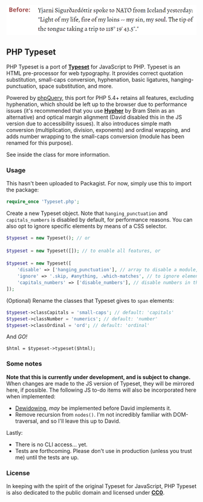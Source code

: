 ![](before_after.gif)

## PHP Typeset

PHP Typeset is a port of **[Typeset](https://github.com/davidmerfield/Typeset)** for JavaScript to PHP. Typeset is an HTML pre-processor for web typography. It provides correct quotation substitution, small-caps conversion, hyphenation, basic ligatures, hanging-punctuation, space substitution, and more.

Powered by [phpQuery](https://github.com/electrolinux/phpquery), this port for PHP 5.4+ retains all features, excluding hyphenation, which should be left up to the browser due to performance issues (it's recommended that you use **[Hypher](https://github.com/bramstein/hypher)** by Bram Stein as an alternative) and optical margin alignment (David disabled this in the JS version due to accessibility issues). It also introduces simple math conversion (multiplication, division, exponents) and ordinal wrapping, and adds number wrapping to the small-caps conversion (module has been renamed for this purpose).

See inside the class for more information.

### Usage

This hasn't been uploaded to Packagist. For now, simply use this to import the package:

```php
require_once 'Typeset.php';
```

Create a new Typeset object. Note that `hanging_punctuation` and `capitals_numbers` is disabled by default, for performance reasons. You can also opt to ignore specific elements by means of a CSS selector.

```php
$typeset = new Typeset(); // or

$typeset = new Typeset([]); // to enable all features, or

$typeset = new Typeset([
    'disable' => ['hanging_punctuation'], // array to disable a module, or
    'ignore' => '.skip, #anything, .which-matches', // to ignore elements, or
    'capitals_numbers' => ['disable_numbers'], // disable numbers in the capitals_numbers module.
]);
```

(Optional) Rename the classes that Typeset gives to `span` elements:

```php
$typeset->classCapitals = 'small-caps'; // default: 'capitals'
$typeset->classNumber = 'numerics'; // default: 'number'
$typeset->classOrdinal = 'ord'; // default: 'ordinal'
```

And *GO!*

```
$html = $typeset->typeset($html);
```

### Some notes

**Note that this is currently under development, and is subject to change.** When changes are made to the JS version of Typeset, they will be mirrored here, if possible. The following JS to-do items will also be incorporated here when implemented:

- [Dewidowing](https://github.com/davidmerfield/Typeset/issues/34), *may* be implemented before David implements it.
- Remove recursion from `nodes()`. I'm not incredibly familiar with DOM-traversal, and so I'll leave this up to David.

Lastly:

- There is no CLI access... yet.
- Tests are forthcoming. Please don't use in production (unless you trust me) until the tests are up.

### License

In keeping with the spirit of the original Typeset for JavaScript, PHP Typeset is also dedicated to the public domain and licensed under **[CC0](LICENSE.md)**.